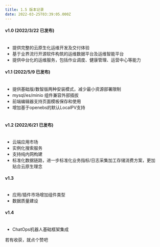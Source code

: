 ```yaml
---
title: 1.5 版本记录
date: 2022-03-25T03:39:05.000Z
---
```


<a name="nl85e"></a>

#### v1.0 (2022/3/22 已发布)<br /><br />
- 提供完整的云原生化运维开发及交付体验
- 基于业界流行开源软件构筑的运维数据平台及运维智能平台
- 提供中台化的运维服务，包括作业调度、健康管理、运营中心等能力

<a name="RLy1Z"></a>

#### v1.1 (2022/5/9 已发布)<br /><br />

- 提供基础版/数智版两种安装模式，减少最小资源部署限制
- mysql/es/minio 组件兼容外部插拔
- 前端编辑器支持页面模板保存和使用
- 增加基于openebs的默认LocalPV支持
<a name="NFMNt"></a>

#### <br />v1.2 (2022/6/21 已发布)<br /><br />

- 云端应用市场
- 实例化搜索服务
- 支持纯内网构建
- 标准化数据链路，进一步标准化业务指标/日志采集加工存储消费方案，更加贴合云原生理念

<a name="Mpuoo"></a>

#### v1.3<br /><br />

- 应用/插件市场增加组件类型
- 数据质量建设

<a name="QeJC0"></a>

#### v1.4<br /><br />

- ChatOps机器人基础框架集成

若有收获，就点个赞吧



